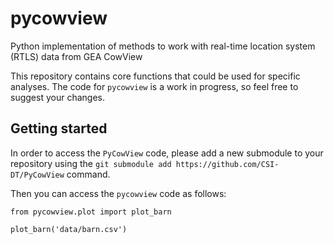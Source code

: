 # pycowview
Python implementation of methods to work with real-time location system (RTLS) data from GEA CowView

This repository contains core functions that could be used for specific analyses. The code for `pycowview` is a work in progress, so feel free to suggest your changes.

## Getting started
In order to access the `PyCowView` code, please add a new submodule to your repository using the `git submodule add https://github.com/CSI-DT/PyCowView` command.

Then you can access the `pycowview` code as follows:
```
from pycowview.plot import plot_barn

plot_barn('data/barn.csv')
```
